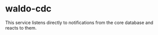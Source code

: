 # waldo-cdc

This service listens directly to notifications from the core database and reacts to them.
